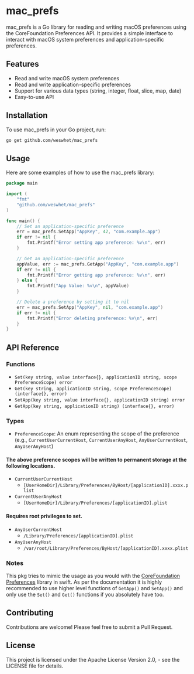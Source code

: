 # mac_prefs

mac_prefs is a Go library for reading and writing macOS preferences using the CoreFoundation Preferences API. It provides a simple interface to interact with macOS system preferences and application-specific preferences.

## Features

- Read and write macOS system preferences
- Read and write application-specific preferences
- Support for various data types (string, integer, float, slice, map, date)
- Easy-to-use API

## Installation

To use mac_prefs in your Go project, run:

```bash
go get github.com/weswhet/mac_prefs
```

## Usage

Here are some examples of how to use the mac_prefs library:

```go
package main

import (
    "fmt"
    "github.com/weswhet/mac_prefs"
)

func main() {
    // Set an application-specific preference
    err = mac_prefs.SetApp("AppKey", 42, "com.example.app")
    if err != nil {
        fmt.Printf("Error setting app preference: %v\n", err)
    }

    // Get an application-specific preference
    appValue, err := mac_prefs.GetApp("AppKey", "com.example.app")
    if err != nil {
        fmt.Printf("Error getting app preference: %v\n", err)
    } else {
        fmt.Printf("App Value: %v\n", appValue)
    }

    // Delete a preference by setting it to nil
    err = mac_prefs.SetApp("AppKey", nil, "com.example.app")
    if err != nil {
        fmt.Printf("Error deleting preference: %v\n", err)
    }
}
```

## API Reference

### Functions

- `Set(key string, value interface{}, applicationID string, scope PreferenceScope) error`
- `Get(key string, applicationID string, scope PreferenceScope) (interface{}, error)`
- `SetApp(key string, value interface{}, applicationID string) error`
- `GetApp(key string, applicationID string) (interface{}, error)`

### Types

- `PreferenceScope`: An enum representing the scope of the preference (e.g., `CurrentUserCurrentHost`, `CurrentUserAnyHost`, `AnyUserCurrentHost`, `AnyUserAnyHost`)

#### The above preference scopes will be written to permanent storage at the following locations.

- `CurrentUserCurrentHost`
  - `[UserHomeDir]/Library/Preferences/ByHost/[applicationID].xxxx.plist`
- `CurrentUserAnyHost`
  - `[UserHomeDir]/Library/Preferences/[applicationID].plist`

#### Requires root privileges to set.

- `AnyUserCurrentHost`
  - `/Library/Preferences/[applicationID].plist`
- `AnyUserAnyHost`
  - `/var/root/Library/Preferences/ByHost/[applicationID].xxxx.plist`

### Notes

This pkg tries to mimic the usage as you would with the [CoreFoundation Preferences](https://developer.apple.com/documentation/corefoundation/preferences_utilities) library in swift. As per the documentation it is highly recommended to use higher level functions of `GetApp()` and `SetApp()` and only use the `Set()` and `Get()` functions if you absolutely have too.

## Contributing

Contributions are welcome! Please feel free to submit a Pull Request.

## License

This project is licensed under the Apache License Version 2.0, - see the LICENSE file for details.
